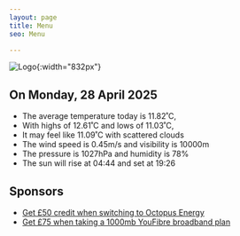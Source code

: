 ```yaml
---
layout: page
title: Menu
seo: Menu

---
```


![Logo](/images/logo.jpg){:width="832px"}

<!-- weather_marker starts -->
## On Monday, 28 April 2025

- The average temperature today is 11.82˚C,
- With highs of 12.61˚C and lows of 11.03˚C,
- It may feel like 11.09˚C with scattered clouds
- The wind speed is 0.45m/s and visibility is 10000m
- The pressure is 1027hPa and humidity is 78%
- The sun will rise at 04:44 and set at 19:26

<!-- weather_marker ends -->

## Sponsors

- [Get £50 credit when switching to Octopus Energy](https://bit.ly/3oD1nnS)
- [Get £75 when taking a 1000mb YouFibre broadband plan](https://aklam.io/91zWhU?)
